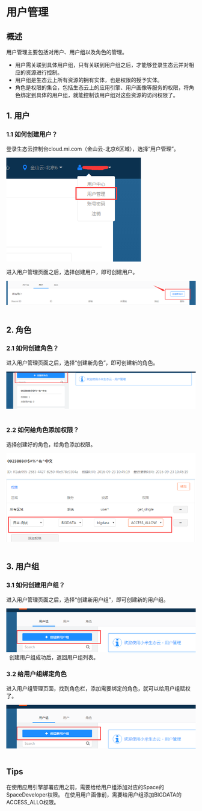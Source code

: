# 用户管理
## 概述
用户管理主要包括对用户、用户组以及角色的管理。  
  * 用户需关联到具体用户组，只有关联到用户组之后，才能够登录生态云并对相应的资源进行控制。  
  * 用户组是生态云上所有资源的拥有实体，也是权限的授予实体。  
  * 角色是权限的集合，包括生态云上的应用引擎、用户画像等服务的权限，将角色绑定到具体的用户组，就能控制该用户组对这些资源的访问权限了。
## 1. 用户
### 1.1 如何创建用户？
登录生态云控制台cloud.mi.com（金山云-北京6区域），选择“用户管理”。  
  
![ ](/UserMgmt-1.png)  
  
进入用户管理页面之后，选择创建用户，即可创建用户。  
  
![ ](/UserMgmt-2.png)  
  
## 2. 角色
### 2.1 如何创建角色？
进入用户管理页面之后，选择“创建新角色”，即可创建新的角色。  
  
![ ](/UserMgmt-3.png)  
  
### 2.2 如何给角色添加权限？
选择创建好的角色，给角色添加权限。  
  
![ ](/UserMgmt-4.png)  
  
## 3. 用户组
### 3.1 如何创建用户组？
进入用户管理页面之后，选择“创建新用户组”，即可创建新的用户组。  
  
![ ](/UserMgmt-5.png)  
  
创建用户组成功后，返回用户组列表。
### 3.2 给用户组绑定角色
进入用户组管理页面，找到角色栏，添加需要绑定的角色，就可以给用户组赋权了。  
  
![ ](/UserMgmt-6.png)    
## Tips
在使用应用引擎部署应用之前，需要给给用户组添加对应的Space的SpaceDeveloper权限。
在使用用户画像前，需要给用户组添加BIGDATA的ACCESS_ALLO权限。
